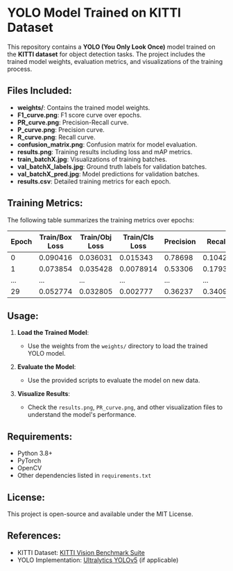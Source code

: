 # YOLO Model Trained on KITTI Dataset

This repository contains a **YOLO (You Only Look Once)** model trained on the **KITTI dataset** for object detection tasks. The project includes the trained model weights, evaluation metrics, and visualizations of the training process.

## Files Included:

- **weights/**: Contains the trained model weights.
- **F1_curve.png**: F1 score curve over epochs.
- **PR_curve.png**: Precision-Recall curve.
- **P_curve.png**: Precision curve.
- **R_curve.png**: Recall curve.
- **confusion_matrix.png**: Confusion matrix for model evaluation.
- **results.png**: Training results including loss and mAP metrics.
- **train_batchX.jpg**: Visualizations of training batches.
- **val_batchX_labels.jpg**: Ground truth labels for validation batches.
- **val_batchX_pred.jpg**: Model predictions for validation batches.
- **results.csv**: Detailed training metrics for each epoch.

## Training Metrics:

The following table summarizes the training metrics over epochs:

| Epoch | Train/Box Loss | Train/Obj Loss | Train/Cls Loss | Precision | Recall | mAP 0.5 | mAP 0.5:0.95 |
|-------|----------------|----------------|----------------|-----------|--------|---------|--------------|
| 0     | 0.090416       | 0.036031       | 0.015343       | 0.78698   | 0.10426| 0.076122| 0.029643     |
| 1     | 0.073854       | 0.035428       | 0.0078914      | 0.53306   | 0.17936| 0.11724 | 0.046772     |
| ...   | ...            | ...            | ...            | ...       | ...    | ...     | ...          |
| 29    | 0.052774       | 0.032805       | 0.002777       | 0.36237   | 0.34098| 0.2408  | 0.11047      |

## Usage:

1. **Load the Trained Model**:
   - Use the weights from the `weights/` directory to load the trained YOLO model.

2. **Evaluate the Model**:
   - Use the provided scripts to evaluate the model on new data.

3. **Visualize Results**:
   - Check the `results.png`, `PR_curve.png`, and other visualization files to understand the model's performance.

## Requirements:

- Python 3.8+
- PyTorch
- OpenCV
- Other dependencies listed in `requirements.txt` 

## License:

This project is open-source and available under the MIT License.

## References:

- KITTI Dataset: [KITTI Vision Benchmark Suite](http://www.cvlibs.net/datasets/kitti/)
- YOLO Implementation: [Ultralytics YOLOv5](https://github.com/ultralytics/yolov5) (if applicable)
